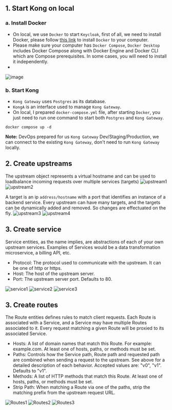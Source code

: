 ## 1. Start Kong on local
### a. Install Docker
- On local, we use `Docker` to start `Keycloak`, first of all, we need to install Docker, please follow [this link](https://docs.docker.com/get-started/get-docker/) to install `Docker` to your computer.
- Please make sure your computer has `Docker Compose`, `Docker Desktop` includes Docker Compose along with Docker Engine and Docker CLI which are Compose prerequisites. In some cases, you will need to install it independently.
- 
![image](https://github.com/user-attachments/assets/9c1eda77-c25c-4ccf-ad27-7c827edb816d)

### b. Start Kong
- `Kong Gateway` uses `Postgres` as its database.
- `KongA` is an interface used to manage `Kong Gateway`.
- On local, I prepared `docker-compose.yml` file, after starting `Docker`, you just need to run one command to start both `Postgres` and `Kong Gateway`.

```
docker compose up -d
```

**Note:** DevOps prepared for us `Kong Gateway` Dev/Staging/Production, we can connect to the existing `Kong Gateway`, don't need to run `Kong Gateway` locally.

## 2. Create upstreams
The upstream object represents a virtual hostname and can be used to loadbalance incoming requests over multiple services (targets)
![upstream1](https://github.com/user-attachments/assets/9d7d2d28-8db8-4380-ba9d-7474a64fb5ea)
![upstream2](https://github.com/user-attachments/assets/f6e133b7-145d-4a0a-a275-cb2ca06fae05)

A target is an ip `address/hostname` with a port that identifies an instance of a backend service. Every upstream can have many targets, and the targets can be dynamically added and removed. So changes are effectuated on the fly.
![upstream3](https://github.com/user-attachments/assets/f53f7edf-93f4-4ed6-b7a9-fac7958c159f)
![upstream4](https://github.com/user-attachments/assets/861630e1-1641-40da-b8b0-e44324cc1b36)

## 3. Create service
Service entities, as the name implies, are abstractions of each of your own upstream services. Examples of Services would be a data transformation microservice, a billing API, etc.
- Protocol: The protocol used to communicate with the upstream. It can be one of http or https.
- Host: The host of the upstream server.
- Port: The upstream server port. Defaults to 80.
  
![service1](https://github.com/user-attachments/assets/d31cfea4-8a2c-4021-b397-91be2712b4c3)
![service2](https://github.com/user-attachments/assets/4b4378bc-b27c-49f5-85df-84605bcf19b5)
![service3](https://github.com/user-attachments/assets/8041d171-eb96-4d45-a3e9-4c597789a937)

## 3. Create routes
The Route entities defines rules to match client requests. Each Route is associated with a Service, and a Service may have multiple Routes associated to it. Every request matching a given Route will be proxied to its associated Service.
- Hosts: A list of domain names that match this Route. For example: example.com. At least one of hosts, paths, or methods must be set.
- Paths: Controls how the Service path, Route path and requested path are combined when sending a request to the upstream. See above for a detailed description of each behavior. Accepted values are: "v0", "v1". Defaults to "v1".
- Methods: A list of HTTP methods that match this Route. At least one of hosts, paths, or methods must be set.
- Strip Path: When matching a Route via one of the paths, strip the matching prefix from the upstream request URL.
  
![Routes1](https://github.com/user-attachments/assets/a3af028d-a8a9-457a-88f9-3bc5bb3b2068)
![Routes2](https://github.com/user-attachments/assets/938205ae-e234-4ff4-ac9d-86eb38c63171)
![Routes3](https://github.com/user-attachments/assets/97972200-54b3-4e1c-b11d-9c0a4228e776)
